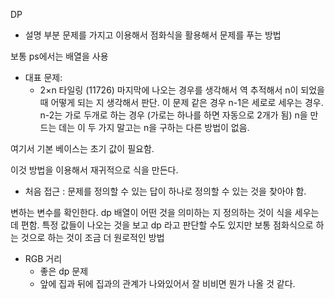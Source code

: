 DP

- 설명
부분 문제를 가지고 이용해서 점화식을 활용해서 문제를 푸는 방법

보통 ps에서는 배열을 사용

- 대표 문제: 
  - 2×n 타일링 (11726)
마지막에 나오는 경우를 생각해서 역 추적해서 n이 되었을 때 어떻게 되는 지 생각해서 판단.
이 문제 같은 경우 n-1은 세로로 세우는 경우. n-2는 가로 두개로 하는 경우 (가로는 하나를 하면 자동으로 2개가 됨)
n을 만드는 데는 이 두 가지 말고는 n을 구하는 다른 방법이 없음.

여기서 기본 베이스는 초기 값이 필요함.

이것 방법을 이용해서 재귀적으로 식을 만든다.


- 처음 접근 : 문제를 정의할 수 있는 
답이 하나로 정의할 수 있는 것을 찾아야 함.

변하는 변수를 확인한다.
dp 배열이 어떤 것을 의미하는 지 정의하는 것이 식을 세우는 데 편함.
특정 값들이 나오는 것을 보고 dp 라고 판단할 수도 있지만 보통 점화식으로 하는 것으로 하는 것이 조금 더 원로적인 방법

- RGB 거리
  - 좋은 dp 문제
  - 앞에 집과 뒤에 집과의 관계가 나와있어서 잘 비비면 뭔가 나올 것 같다.
  
